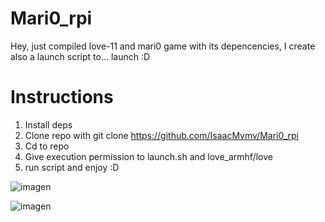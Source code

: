 # Mari0_rpi
Hey, just compiled love-11 and mari0 game with its depencencies, I create also a launch script to... launch :D

# Instructions
1. Install deps
2. Clone repo with git clone https://github.com/IsaacMvmv/Mari0_rpi
3. Cd to repo
4. Give execution permission to launch.sh and love_armhf/love
5. run script and enjoy :D

![imagen](https://user-images.githubusercontent.com/67015742/119711990-6bd21500-be60-11eb-8fbb-9761ebf179c4.png)

![imagen](https://user-images.githubusercontent.com/67015742/119712093-87d5b680-be60-11eb-9507-57c5ba74adb5.png)


